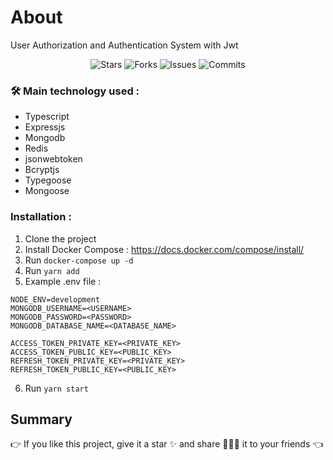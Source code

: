 # About

User Authorization and Authentication System with Jwt

<p align="center">
  <img alt="Stars" src="https://badgen.net/github/stars/phamtuan090720/jwt-auth-service">
  <img alt="Forks" src="https://badgen.net/github/forks/phamtuan090720/jwt-auth-service">
  <img alt="Issues" src="https://badgen.net/github/issues/phamtuan090720/jwt-auth-service">
  <img alt="Commits" src="https://badgen.net/github/commits/phamtuan090720/jwt-auth-service">
</p>

### 🛠 Main technology used :   
- Typescript
- Expressjs
- Mongodb
- Redis
- jsonwebtoken
- Bcryptjs
- Typegoose
- Mongoose

### Installation :
1. Clone the project
2. Install Docker Compose : https://docs.docker.com/compose/install/
3. Run `docker-compose up -d`
4. Run `yarn add`
5. Example .env file :
```env
NODE_ENV=development
MONGODB_USERNAME=<USERNAME>
MONGODB_PASSWORD=<PASSWORD>
MONGODB_DATABASE_NAME=<DATABASE_NAME>

ACCESS_TOKEN_PRIVATE_KEY=<PRIVATE_KEY>
ACCESS_TOKEN_PUBLIC_KEY=<PUBLIC_KEY>
REFRESH_TOKEN_PRIVATE_KEY=<PRIVATE_KEY>
REFRESH_TOKEN_PUBLIC_KEY=<PUBLIC_KEY>
```
6. Run `yarn start`

## Summary

👉 If you like this project, give it a star ✨ and share 👨🏻‍💻 it to your friends 👈

